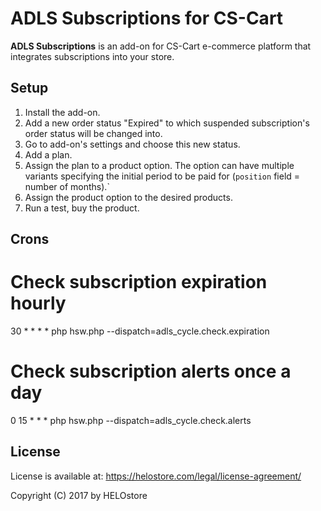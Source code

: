 ADLS Subscriptions for CS-Cart
==============================

**ADLS Subscriptions** is an add-on for CS-Cart e-commerce platform that integrates subscriptions into your store.


Setup
-----

1. Install the add-on.
1. Add a new order status "Expired" to which suspended subscription's order status will be changed into.
1. Go to add-on's settings and choose this new status.
1. Add a plan.
1. Assign the plan to a product option. The option can have multiple variants specifying the initial period to be paid for (`position` field = number of months).`
1. Assign the product option to the desired products.
1. Run a test, buy the product.


Crons
-----
# Check subscription expiration hourly
30 * * * * php hsw.php --dispatch=adls_cycle.check.expiration

# Check subscription alerts once a day
0 15 * * * php hsw.php --dispatch=adls_cycle.check.alerts

License
-------

License is available at: https://helostore.com/legal/license-agreement/

Copyright (C) 2017 by HELOstore
